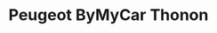 ---
title: "Peugeot ByMyCar Thonon"
url: /anthy-sur-leman/peugeot-bymycar-thonon-rue-de-leurope-2/
shop: Autohaus
---